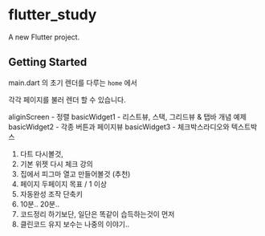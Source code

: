 # flutter_study

A new Flutter project.

## Getting Started

main.dart 의 초기 렌더를 다루는 `home` 에서 

각각 페이지를 불러 렌더 할 수 있습니다. 

aliginScreen - 정렬
basicWidget1 - 리스트뷰, 스택, 그리드뷰 & 탭바 개념 예제
basicWidget2 - 각종 버튼과 페이지뷰 
basicWidget3 - 체크박스라디오와 텍스트박스 


1. 다트 다시볼것, 
2. 기본 위젯 다시 체크 강의
3. 집에서 피그마 열고 만들어볼것 (추천)
4. 페이지 두페이지 목표   / 1 이상
5. 자동완성 조작 단축키
6. 10분.. 20분.. 
7. 코드정리 하기보단, 일단은 똑같이 습득하는것이 먼저
8. 클린코드 유지 보수는 나중의 이야기.. 
